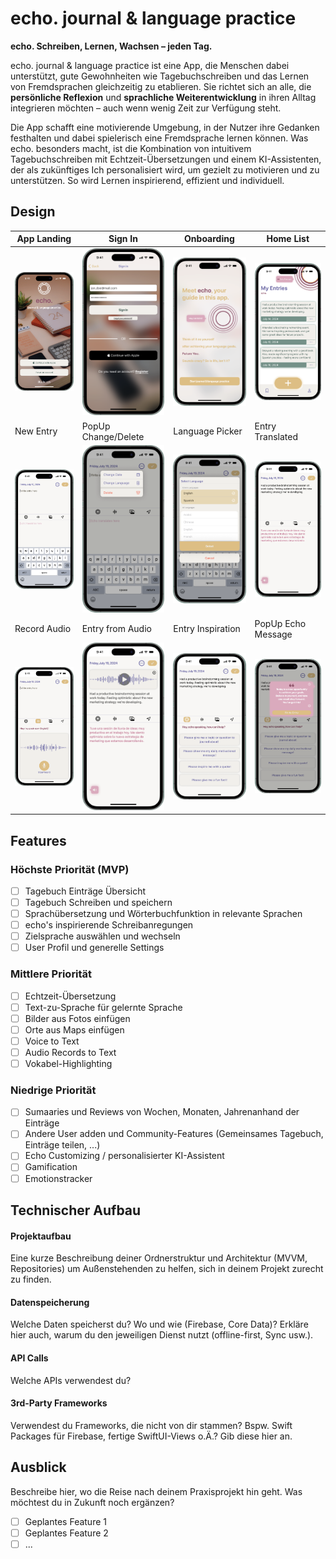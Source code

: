 # echo. journal & language practice

**echo. Schreiben, Lernen, Wachsen – jeden Tag.**

echo. journal & language practice ist eine App, die Menschen dabei unterstützt, gute Gewohnheiten wie Tagebuchschreiben und das Lernen von Fremdsprachen gleichzeitig zu etablieren. Sie richtet sich an alle, die **persönliche Reflexion** und **sprachliche Weiterentwicklung** in ihren Alltag integrieren möchten – auch wenn wenig Zeit zur Verfügung steht.

Die App schafft eine motivierende Umgebung, in der Nutzer ihre Gedanken festhalten und dabei spielerisch eine Fremdsprache lernen können. Was echo. besonders macht, ist die Kombination von intuitivem Tagebuchschreiben mit Echtzeit-Übersetzungen und einem KI-Assistenten, der als zukünftiges Ich personalisiert wird, um gezielt zu motivieren und zu unterstützen. So wird Lernen inspirierend, effizient und individuell.


## Design

| App Landing             | Sign In               | Onboarding             | Home List            |
|--------------------------|-----------------------|------------------------|----------------------|
| ![App Landing](./img/App%20Landing.png) | ![Sign In](./img/Sign%20In.png) | ![Onboarding](./img/echo%20onboarding.png) | ![Home List](./img/Home%20List.png) |
| New Entry               | PopUp Change/Delete | Language Picker        | Entry Translated     |
| ![New Entry](./img/New%20Entry.png) | ![PopUp Change/Delete](./img/PopUp%20Change%20Delete.png) | ![Language Picker](./img/Language%20Picker.png) | ![Entry Translated](./img/Entry%20translated.png) |
| Record Audio            | Entry from Audio     | Entry Inspiration      | PopUp Echo Message   |
| ![Record Audio](./img/Record%20Audio.png) | ![Entry from Audio](./img/Entry%20from%20Audio.png) | ![Entry Inspiration](./img/Echo%20Entry%20Inspiration.png) | ![PopUp Echo Message](./img/PopUp%20Echo%20Message.png) |

## Features

### Höchste Priorität (MVP)
- [ ] Tagebuch Einträge Übersicht
- [ ] Tagebuch Schreiben und speichern
- [ ] Sprachübersetzung und Wörterbuchfunktion in relevante Sprachen
- [ ] echo's inspirierende Schreibanregungen
- [ ] Zielsprache auswählen und wechseln
- [ ] User Profil und generelle Settings
### Mittlere Priorität
- [ ] Echtzeit-Übersetzung
- [ ] Text-zu-Sprache für gelernte Sprache
- [ ] Bilder aus Fotos einfügen
- [ ] Orte aus Maps einfügen
- [ ] Voice to Text
- [ ] Audio Records to Text
- [ ] Vokabel-Highlighting
### Niedrige Priorität
- [ ] Sumaaries und Reviews von Wochen, Monaten, Jahrenanhand der Einträge
- [ ] Andere User adden und Community-Features (Gemeinsames Tagebuch, Einträge teilen, ...)
- [ ] Echo Customizing / personalisierter KI-Assistent
- [ ] Gamification
- [ ] Emotionstracker

## Technischer Aufbau

#### Projektaufbau
Eine kurze Beschreibung deiner Ordnerstruktur und Architektur (MVVM, Repositories) um Außenstehenden zu helfen, sich in deinem Projekt zurecht zu finden.

#### Datenspeicherung
Welche Daten speicherst du? Wo und wie (Firebase, Core Data)? Erkläre hier auch, warum du den jeweiligen Dienst nutzt (offline-first, Sync usw.).

#### API Calls
Welche APIs verwendest du?

#### 3rd-Party Frameworks
Verwendest du Frameworks, die nicht von dir stammen? Bspw. Swift Packages für Firebase, fertige SwiftUI-Views o.Ä.? Gib diese hier an.


## Ausblick
Beschreibe hier, wo die Reise nach deinem Praxisprojekt hin geht. Was möchtest du in Zukunft noch ergänzen?

- [ ] Geplantes Feature 1
- [ ] Geplantes Feature 2
- [ ] ...
